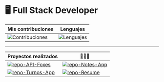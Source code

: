 # 🖥 Full Stack Developer
[repo-API-Foxes]: https://github-readme-stats.vercel.app/api/pin/?username=romeramatias&repo=project-ApiFoxes&theme=midnight-purple
[repo-Notes-App]: https://github-readme-stats.vercel.app/api/pin/?username=romeramatias&repo=project-NotasApp&theme=midnight-purple
[repo-Turnos-App]: https://github-readme-stats.vercel.app/api/pin/?username=romeramatias&repo=ort-1-2-pnt1-mvc-CentroDeTurnos&theme=midnight-purple
[repo-Resume]: https://github-readme-stats.vercel.app/api/pin/?username=romeramatias&repo=romeramatias.github.io&theme=midnight-purple
[Contribuciones]: https://github-readme-stats.vercel.app/api?username=romeramatias&theme=midnight-purple&show_icons=true&hide_border=true&count_private=true
[Lenguajes]: https://github-readme-stats.vercel.app/api/top-langs/?username=romeramatias&theme=midnight-purple&hide=&langs_count=20&layout=compact&exclude_repo=
[Lenguajes2]: https://github-readme-stats.vercel.app/api/top-langs/?username=romeramatias&theme=midnight-purple&hide=java,javascript,html,scss,vue&langs_count=20&exclude_repo=ort-1-2-pnt1-mvc-CentroDeTurnos,ort-1-2-bd1,ort-2-1-bd2


[Link-API-Foxes]: https://github.com/romeramatias/project-ApiFoxes
[Link-Notes-App]: https://github.com/romeramatias/project-NotasApp
[Link-Turnos-App]: https://github.com/romeramatias/ort-1-2-pnt1-mvc-CentroDeTurnos
[Link-Resume]: https://github.com/romeramatias/romeramatias.github.io


| Mis contribuciones | Lenguajes
| ----------- | -----------
| ![Contribuciones] | ![Lenguajes]|

---

| Proyectos realizados | 👨🏼‍💻 |
| ----------- | ----------- |
| [![repo-API-Foxes]][Link-API-Foxes] | [![repo-Notes-App]][Link-Notes-APP] |  
| [![repo-Turnos-App]][Link-Turnos-App] | [![repo-Resume]][Link-Resume] |
